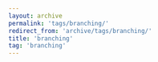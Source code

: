 ```yaml
---
layout: archive
permalink: 'tags/branching/'
redirect_from: 'archive/tags/branching/'
title: 'branching'
tag: 'branching'
---
```

